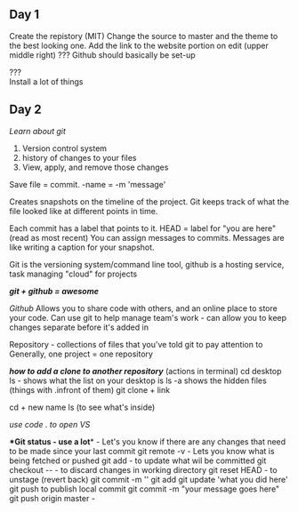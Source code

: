 ## Day 1
Create the repistory (MIT)
Change the source to master and the theme to the best looking one.
Add the link to the website portion on edit (upper middle right)
???
Github should basically be set-up

???<br>
Install a lot of things

## Day 2
*Learn about git*
<ol> <li>Version control system</li>
<li> history of changes to your files</li>
<li>View, apply, and remove those changes</li>
<li<Keep all your project files in one repository</li></ol>

Save file = commit.
-name = -m 'message'

Creates snapshots on the timeline of the project. 
Git keeps track of what the file looked like at different points in time. 

Each commit has a label that points to it.
HEAD = label for "you are here" (read as most recent)
You can assign messages to commits.
Messages are like writing a caption for your snapshot.

Git is the versioning system/command line tool, github is a hosting service, task managing "cloud" for projects

_**git + github = awesome**_

*Github*
Allows you to share code with others, and an online place to store your code.
Can use git to help manage team's work - can allow you to keep changes separate before it's added in

Repository - collections of files that you've told git to pay attention to
Generally, one project = one repository

_**how to add a clone to another repository**_ (actions in terminal)
cd desktop
ls - shows what the list on your desktop is
ls -a shows the hidden files (things with .infront of them)
git clone + link

cd + new name
ls (to see what's inside)


*use code . to open VS*

__*Git status - use a lot__* - Let's you know if there are any changes that need to be made since your last commit
git remote -v - Lets you know what is being fetched or pushed
git add <file> - to update what wil be committed
git checkout -- <file> - to discard changes in working directory
git reset HEAD <file> - to unstage (revert back)
git commit -m '<add or update file markdown examples>' 
  git add <file name>
  git update 'what you did here'
git push to publish local commit
git commit -m "your message goes here"
git push origin master - 










